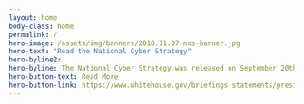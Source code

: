 ```yaml
---
layout: home
body-class: home
permalink: /
hero-image: /assets/img/banners/2018.11.07-ncs-banner.jpg
hero-text: "Read the National Cyber Strategy"
hero-byline2:
hero-byline: The National Cyber Strategy was released on September 20th. The Strategy identifies bold new steps the Federal Government will take to protect America from cyber threats and strengthen our capabilities in cyberspace.
hero-button-text: Read More
hero-button-link: https://www.whitehouse.gov/briefings-statements/president-donald-j-trump-is-strengthening-americas-cybersecurity/
---
```

